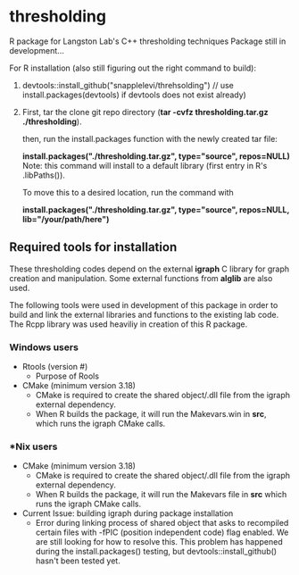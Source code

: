# thresholding
R package for Langston Lab's C++ thresholding techniques
Package still in development... 

For R installation (also still figuring out the right command to build):
1. devtools::install_github("snapplelevi/threhsolding")  // use install.packages(devtools) if devtools does not exist already)
2. First, tar the clone git repo directory (**tar -cvfz thresholding.tar.gz ./thresholding**).

   then, run the install.packages function with the newly created tar file:
   
   **install.packages("./thresholding.tar.gz", type="source", repos=NULL)**  
   Note: this command will install to a default library (first entry in R's .libPaths()).
   
   To move this to a desired location, run the command with
   
   **install.packages("./thresholding.tar.gz", type="source", repos=NULL, lib="/your/path/here")**
   
## Required tools for installation
These thresholding codes depend on the external **igraph** C library for graph creation and manipulation. 
Some external functions from **alglib** are also used. 

The following tools were used in development of this package in order to build and link the external 
libraries and functions to the existing lab code. The Rcpp library was used heaviliy in creation of this
R package.

### Windows users
- Rtools (version #)
    - Purpose of Rools
- CMake (minimum version 3.18)
    - CMake is required to create the shared object/.dll file from the igraph external dependency.
    - When R builds the package, it will run the Makevars.win in **src**, which runs the igraph CMake calls.

### *Nix users
- CMake (minimum version 3.18)
    - CMake is required to create the shared object/.dll file from the igraph external dependency.
    - When R builds the package, it will run the Makevars file in **src** which runs the igraph CMake calls.
- Current Issue: building igraph during package installation
   - Error during linking process of shared object that asks to recompiled certain files with -fPIC (position independent code) flag enabled.
     We are still looking for how to resolve this. This problem has happened during the install.packages() testing, but devtools::install_github()
     hasn't been tested yet. 
